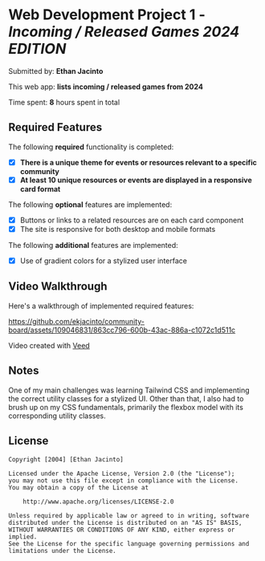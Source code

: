 # Web Development Project 1 - _Incoming / Released Games 2024 EDITION_

Submitted by: **Ethan Jacinto**

This web app: **lists incoming / released games from 2024**

Time spent: **8** hours spent in total

## Required Features

The following **required** functionality is completed:

- [x] **There is a unique theme for events or resources relevant to a specific community**
- [x] **At least 10 unique resources or events are displayed in a responsive card format**

The following **optional** features are implemented:

- [x] Buttons or links to a related resources are on each card component
- [x] The site is responsive for both desktop and mobile formats

The following **additional** features are implemented:

- [x] Use of gradient colors for a stylized user interface

## Video Walkthrough

Here's a walkthrough of implemented required features:

https://github.com/ekjacinto/community-board/assets/109046831/863cc796-600b-43ac-886a-c1072c1d511c

Video created with [Veed](https://www.veed.io/tools/video-compressor/mp4-compressor)

## Notes

One of my main challenges was learning Tailwind CSS and implementing the correct utility classes for a stylized UI.
Other than that, I also had to brush up on my CSS fundamentals, primarily the flexbox model with its corresponding utility classes.

## License

    Copyright [2004] [Ethan Jacinto]

    Licensed under the Apache License, Version 2.0 (the "License");
    you may not use this file except in compliance with the License.
    You may obtain a copy of the License at

        http://www.apache.org/licenses/LICENSE-2.0

    Unless required by applicable law or agreed to in writing, software
    distributed under the License is distributed on an "AS IS" BASIS,
    WITHOUT WARRANTIES OR CONDITIONS OF ANY KIND, either express or implied.
    See the License for the specific language governing permissions and
    limitations under the License.
